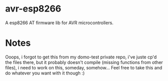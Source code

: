 # avr-esp8266
A esp8266 AT firmware lib for AVR microcontrollers.

# Notes
Ooops, i forgot to get this from my domo-test private repo, i've juste cp'd the files there, but it probably doesn't compile (missing functions from other files), i need to work on this, someday, somehow...
Feel free to take this and do whatever you want with it though :)
